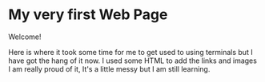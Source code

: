 # My very first Web Page

Welcome!

Here is where it took some time for me to get used to using terminals but 
I have got the hang of it now. I used some HTML to add the links and images I am 
really proud of it, It's a little messy but I am still learning.
